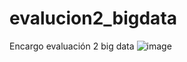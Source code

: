 # evalucion2_bigdata
Encargo evaluación 2 big data
![image](https://github.com/user-attachments/assets/a79927cf-6f26-4221-88e6-8ebab0dae603)

